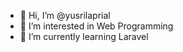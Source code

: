 - 👋 Hi, I’m @yusrilaprial
- 👀 I’m interested in Web Programming
- 🌱 I’m currently learning Laravel
<!-- - 💞️ I’m looking to collaborate on ...
- 📫 How to reach me ... -->

<!---
yusrilaprial/yusrilaprial is a ✨ special ✨ repository because its `README.md` (this file) appears on your GitHub profile.
You can click the Preview link to take a look at your changes.
--->
